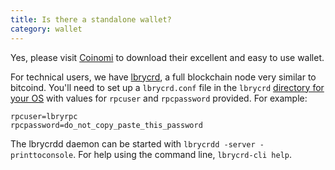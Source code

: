 ```yaml
---
title: Is there a standalone wallet?
category: wallet
---
```


Yes, please visit [Coinomi](http://www.coinomi.com) to download their excellent and easy to use wallet.

For technical users, we have [lbrycrd](https://github.com/lbryio/lbrycrd/releases), a full blockchain node very similar to bitcoind. You'll need to set up a `lbrycrd.conf` file in the `lbrycrd` [directory for your OS](https://lbry.io/faq/lbry-directories) with values for `rpcuser` and `rpcpassword` provided. For example:

```
rpcuser=lbryrpc
rpcpassword=do_not_copy_paste_this_password
```

The lbrycrdd daemon can be started with `lbrycrdd -server -printtoconsole`. For help using the command line, `lbrycrd-cli help`.
